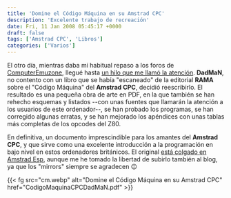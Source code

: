 ```yaml
---
title: 'Domine el Código Máquina en su Amstrad CPC'
description: 'Excelente trabajo de recreación'
date: Fri, 11 Jan 2008 05:45:17 +0000
draft: false
tags: ['Amstrad CPC', 'Libros']
categories: ['Varios']
---
```


El otro día, mientras daba mi habitual repaso a los foros de [ComputerEmuzone](/25-anos-de-spectrum-entrevistas-jose-luis-veiga-sierra-computer-emuzone/), llegué hasta [un hilo que me llamó la atención](http://computeremuzone.com/forum/viewtopic.php?f=32&t=4876). **DadMaN**, no contento con un libro que se había "escaneado" de la editorial **RAMA** sobre el "Código Máquina" del **Amstrad CPC**, decidió reescribirlo. El resultado es una pequeña obra de arte en PDF, en la que también se han rehecho esquemas y listados --con unas fuentes que llamarán la atención a los usuarios de este ordenador--, se han probado los programas, se han corregido algunas erratas, y se han mejorado los apéndices con unas tablas más completas de los opcodes del Z80.

En definitiva, un documento imprescindible para los amantes del **Amstrad CPC**, y que sirve como una excelente introducción a la programación en bajo nivel en estos ordenadores británicos. El original [está colgado en Amstrad Esp](http://www.amstrad.es/programacion/ensamblador/librocodmaquina.html), aunque me he tomado la libertad de subirlo también al blog, ya que los "mirrors" siempre se agradecen :wink:

{{< fg src="cm.webp" alt="Domine el Código Máquina en su Amstrad CPC" href="CodigoMaquinaCPCDadMaN.pdf" >}}